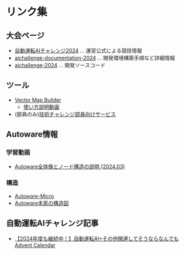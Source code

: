 # リンク集

## 大会ページ
- [自動運転AIチャレンジ2024](https://www.jsae.or.jp/jaaic/2024ver/summary/) … 運営公式による競技情報
- [aichallenge-documentation-2024](https://automotiveaichallenge.github.io/aichallenge-documentation-2024/index.html) … 開発環境構築手順など詳細情報
- [aichallenge-2024](https://github.com/AutomotiveAIChallenge/aichallenge-2024) … 開発ソースコード

## ツール
- [Vector Map Builder](https://tools.tier4.jp/vector_map_builder_ll2/)
  - [使い方説明動画](https://www.youtube.com/watch?v=GvZr707TmuM)
- (部員のみ)[技術チャレンジ部員向けサービス](https://github.com/ChallengeClub/service-manual)

## Autoware情報
### 学習動画
- [Autoware全体像とノード構造の説明 (2024.03)](https://www.youtube.com/watch?v=aNY8f4LKZZE)
### 構造
- [Autoware-Micro](https://automotiveaichallenge.github.io/aichallenge-documentation-2024/development/main-module.html)
- [Autoware本家の構造図](https://autowarefoundation.github.io/autoware-documentation/main/design/autoware-architecture/node-diagram/)

## 自動運転AIチャレンジ記事
- [【2024年度も継続中！】自動運転AI+その他関連してそうならなんでも Advent Calendar](https://qiita.com/advent-calendar/2023/jidounten-ai)
